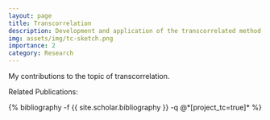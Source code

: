 ```yaml
---
layout: page
title: Transcorrelation
description: Development and application of the transcorrelated method
img: assets/img/tc-sketch.png
importance: 2
category: Research
---
```


My contributions to the topic of transcorrelation. 


Related Publications: 
<div class="publications">
    {% bibliography -f {{ site.scholar.bibliography }} -q @*[project_tc=true]* %}
</div>
